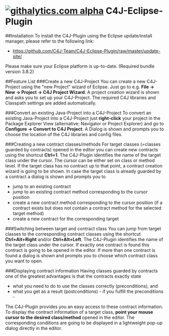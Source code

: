 [![githalytics.com alpha](https://cruel-carlota.pagodabox.com/3083d7ebe6c6e8b78a9abf7ad7a889ae "githalytics.com")](http://githalytics.com/C4J-Team/C4J-Eclipse-Plugin)
C4J-Eclipse-Plugin
==================
##Installation
To install the C4J-Plugin using the Eclipse update/install manager, please refer to the following link:
* https://github.com/C4J-Team/C4J-Eclipse-Plugin/raw/master/update-site/

Please make sure your Eclipse platform is up-to-date. (Required bundle version 3.8.2)

##Feature List
###Create a new C4J-Project
You can create a new C4J-Project using the "new Project" wizard of Eclipse. Just go to e.g. **File -> New -> Project -> C4J Project Wizard**. 
A project creation wizard is shown and asks you to set up your C4J-Project. The required C4J libraries and Classpath settings are added automatically.

###Convert an existing Java-Project into a C4J-Project
To convert an existing Java-Project into a C4J-Project just **right-click** your project in the Package Explorer View (alternative: Navigator or Project Explorer) and go to **Configure -> Convert to C4J Project**. A Dialog is shown and prompts you to choose the location of the C4J libraries and config files.

###Creating a new contract classes/methods
For target classes (=classes guarded by contracts) opened in the editor you can create new contracts using the shortcut **Ctrl+1**. The C4J-Plugin identifies the name of the target class under the cursor. The cursor can be either set on class or method level. If the target class has no contract up to that point, a contract creation wizard is going to be shown. In case the target class is already guarded by a contract a dialog is shown and prompts you to 
* jump to an existing contract
* jump to an existing contract method corresponding to the cursor position 
* create a new contract method corresponding to the cursor position (if a contract exists but does not contain a contract method for the selected target method)
* create a new contract for the corresponding target

###Switching between target and contract class
You can jump from target classes to the corresponding contract classes using the shortcut **Ctrl+Alt+Right** and/or **Ctrl+Alt+Left**. The C4J-Plugin identifies the name of the target class under the cursor. If exactly one contract is found this contract is going to be opened in the editor. If more than one contract is found a dialog is shown and prompts you to choose which contract class you want to open.

###Displaying contract information 
Having classes guarded by contracts one of the greatest advantages is that the contracts exactly state 
* what you need to do to use the classes correctly (preconditions), and
* what you get as a result (postconditions) - if you fulfill the preconditions -

The C4J-Plugin provides you an easy access to these contract information. To display the contract information of a target class, **point your mouse cursor to the desired class/method** opened in the editor. The corresponding conditions are going to be displayed in a lightweight pop-up dialog directly in the editor.
